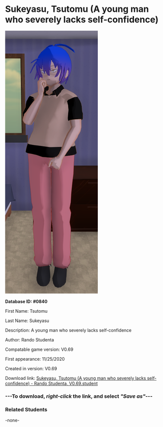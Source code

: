 # Sukeyasu, Tsutomu (A young man who severely lacks self-confidence)

<img src="../../Files/Images/Sukeyasu, Tsutomu (A young man who severely lacks self-confidence).png" title="Sukeyasu, Tsutomu (A young man who severely lacks self-confidence) - Rando Studenta, V0.69">

**Database ID: #0840**

First Name: Tsutomu

Last Name: Sukeyasu

Description: A young man who severely lacks self-confidence

Author: Rando Studenta

Compatable game version: V0.69

First appearance: 11/25/2020

Created in version: V0.69

Download link: <a href="https://raw.githubusercontent.com/Arbiter1223/Daigaku-Gurashi-Custom-Students/master/Files/Student%20Files/Sukeyasu%2C%20Tsutomu%20(A%20young%20man%20who%20severely%20lacks%20self-confidence)%20-%20Rando%20Studenta%2C%20V0.69.student">Sukeyasu, Tsutomu (A young man who severely lacks self-confidence) - Rando Studenta, V0.69.student</a>

### ---**To download, _right-click_ the link, and select _"Save as"_**---

### Related Students

-none-
